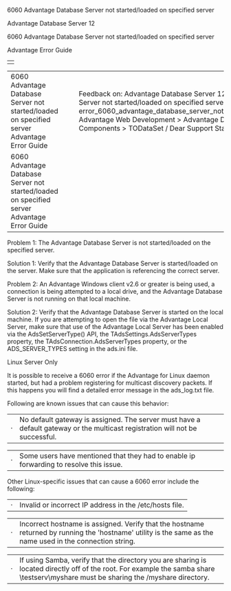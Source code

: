 6060 Advantage Database Server not started/loaded on specified server




Advantage Database Server 12  

6060 Advantage Database Server not started/loaded on specified server

Advantage Error Guide

|  |
| --- |
|  |

|  |  |  |  |  |
| --- | --- | --- | --- | --- |
| 6060 Advantage Database Server not started/loaded on specified server  Advantage Error Guide |  |  | Feedback on: Advantage Database Server 12 - 6060 Advantage Database Server not started/loaded on specified server Advantage Error Guide error\_6060\_advantage\_database\_server\_not\_started\_loaded\_on\_specified\_server Advantage Web Development > Advantage Delphi OData Client > Delphi OData Components > TODataSet / Dear Support Staff, |  |
| 6060 Advantage Database Server not started/loaded on specified server  Advantage Error Guide |  |  |  |  |

Problem 1: The Advantage Database Server is not started/loaded on the specified server.

Solution 1: Verify that the Advantage Database Server is started/loaded on the server. Make sure that the application is referencing the correct server.

Problem 2: An Advantage Windows client v2.6 or greater is being used, a connection is being attempted to a local drive, and the Advantage Database Server is not running on that local machine.

Solution 2: Verify that the Advantage Database Server is started on the local machine. If you are attempting to open the file via the Advantage Local Server, make sure that use of the Advantage Local Server has been enabled via the AdsSetServerType() API, the TAdsSettings.AdsServerTypes property, the TAdsConnection.AdsServerTypes property, or the ADS\_SERVER\_TYPES setting in the ads.ini file.

Linux Server Only

It is possible to receive a 6060 error if the Advantage for Linux daemon started, but had a problem registering for multicast discovery packets. If this happens you will find a detailed error message in the ads\_log.txt file.

Following are known issues that can cause this behavior:

|  |  |
| --- | --- |
| · | No default gateway is assigned. The server must have a default gateway or the multicast registration will not be successful. |

|  |  |
| --- | --- |
| · | Some users have mentioned that they had to enable ip forwarding to resolve this issue. |

Other Linux-specific issues that can cause a 6060 error include the following:

|  |  |
| --- | --- |
| · | Invalid or incorrect IP address in the /etc/hosts file. |

|  |  |
| --- | --- |
| · | Incorrect hostname is assigned. Verify that the hostname returned by running the 'hostname' utility is the same as the name used in the connection string. |

|  |  |
| --- | --- |
| · | If using Samba, verify that the directory you are sharing is located directly off of the root. For example the samba share \\testserv\myshare must be sharing the /myshare directory. |